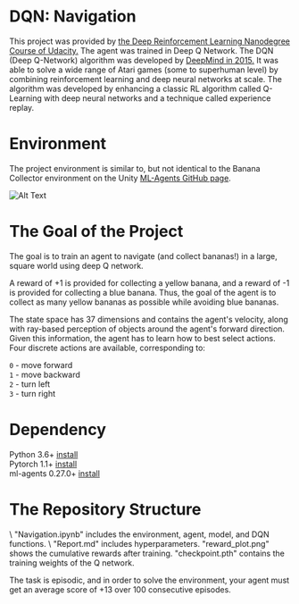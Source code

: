 # DQN: Navigation
This project was provided by [the Deep Reinforcement Learning Nanodegree Course of Udacity.](https://www.udacity.com/course/deep-reinforcement-learning-nanodegree--nd893) The agent was trained in Deep Q Network. The DQN (Deep Q-Network) algorithm was developed by [DeepMind in 2015.](https://storage.googleapis.com/deepmind-media/dqn/DQNNaturePaper.pdf) It was able to solve a wide range of Atari games (some to superhuman level) by combining reinforcement learning and deep neural networks at scale. The algorithm was developed by enhancing a classic RL algorithm called Q-Learning with deep neural networks and a technique called experience replay.

# Environment
The project environment is similar to, but not identical to the Banana Collector environment on the Unity [ML-Agents GitHub page](https://github.com/Unity-Technologies/ml-agents/blob/main/docs/Learning-Environment-Examples.md#banana-collector).

![Alt Text](https://video.udacity-data.com/topher/2018/June/5b1ab4b0_banana/banana.gif)

# The Goal of the Project
The goal is to train an agent to navigate (and collect bananas!) in a large, square world using deep Q network. 

A reward of +1 is provided for collecting a yellow banana, and a reward of -1 is provided for collecting a blue banana. Thus, the goal of the agent is to collect as many yellow bananas as possible while avoiding blue bananas.

The state space has 37 dimensions and contains the agent's velocity, along with ray-based perception of objects around the agent's forward direction. Given this information, the agent has to learn how to best select actions. Four discrete actions are available, corresponding to:

``0`` - move forward<br/>
``1`` - move backward <br/>
``2`` - turn left <br/>
``3`` - turn right <br/>

# Dependency
Python 3.6+ [install](https://www.python.org/downloads/) <br/> 
Pytorch 1.1+ [install](https://pytorch.org/get-started/locally/) <br/>
ml-agents 0.27.0+ [install](https://pypi.org/project/mlagents/)<br/>

# The Repository Structure
\ "Navigation.ipynb" includes the environment, agent, model, and DQN functions.
\ "Report.md" includes hyperparameters.
\"reward_plot.png" shows the cumulative rewards after training.
\"checkpoint.pth" contains the training weights of the Q network.



The task is episodic, and in order to solve the environment, your agent must get an average score of +13 over 100 consecutive episodes.


